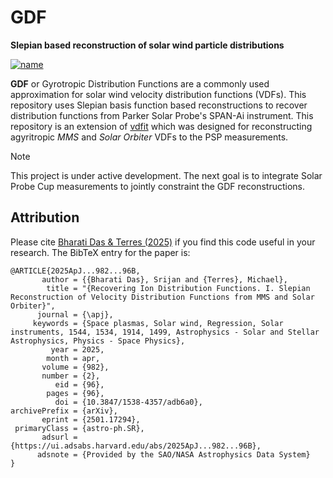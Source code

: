 GDF
===
**Slepian based reconstruction of solar wind particle distributions**

 [![name](https://img.shields.io/badge/GitHub-srijaniiserprinceton%2FGDF-blue.svg?style=flat)]([https://github.com/srijaniiserprinceton/GDF])

**GDF** or Gyrotropic Distribution Functions are a commonly used approximation for solar wind velocity distribution functions (VDFs).
This repository uses Slepian basis function based reconstructions to recover distribution functions from Parker Solar Probe's SPAN-Ai
instrument. This repository is an extension of [vdfit](https://github.com/srijaniiserprinceton/VDF_paper1_ESA) which was designed for 
reconstructing agyritropic *MMS* and *Solar Orbiter* VDFs to the PSP measurements.

>[!NOTE]
>This project is under active development. The next goal is to integrate Solar Probe Cup measurements to jointly constraint the GDF reconstructions.

Attribution
-----------

Please cite [Bharati Das & Terres (2025)](https://ui.adsabs.harvard.edu/abs/2025ApJ...982...96B/abstract) if you find this code useful in your
research. The BibTeX entry for the paper is:

```
@ARTICLE{2025ApJ...982...96B,
       author = {{Bharati Das}, Srijan and {Terres}, Michael},
        title = "{Recovering Ion Distribution Functions. I. Slepian Reconstruction of Velocity Distribution Functions from MMS and Solar Orbiter}",
      journal = {\apj},
     keywords = {Space plasmas, Solar wind, Regression, Solar instruments, 1544, 1534, 1914, 1499, Astrophysics - Solar and Stellar Astrophysics, Physics - Space Physics},
         year = 2025,
        month = apr,
       volume = {982},
       number = {2},
          eid = {96},
        pages = {96},
          doi = {10.3847/1538-4357/adb6a0},
archivePrefix = {arXiv},
       eprint = {2501.17294},
 primaryClass = {astro-ph.SR},
       adsurl = {https://ui.adsabs.harvard.edu/abs/2025ApJ...982...96B},
      adsnote = {Provided by the SAO/NASA Astrophysics Data System}
}
```

